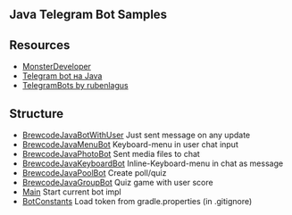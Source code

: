 Java Telegram Bot Samples
---

## Resources

- [MonsterDeveloper](https://monsterdeveloper.gitbooks.io/writing-telegram-bots-on-java/content/chapter1.html)
- [Telegram bot на Java](https://habr.com/ru/sandbox/165353/)
- [TelegramBots by rubenlagus](https://github.com/rubenlagus/TelegramBots/wiki/Getting-Started)

## Structure

- [BrewcodeJavaBotWithUser](src/main/java/ru/brewcode/bot/impl/BrewcodeJavaBotWithUser.java) Just sent message on any
  update
- [BrewcodeJavaMenuBot](src/main/java/ru/brewcode/bot/impl/menu/BrewcodeJavaMenuBot.java) Keyboard-menu in user chat
  input
- [BrewcodeJavaPhotoBot](src/main/java/ru/brewcode/bot/impl/photo/BrewcodeJavaPhotoBot.java) Sent media files to chat
- [BrewcodeJavaKeyboardBot](src/main/java/ru/brewcode/bot/impl/keyboard/BrewcodeJavaKeyboardBot.java)
  Inline-Keyboard-menu in chat as message
- [BrewcodeJavaPoolBot](src/main/java/ru/brewcode/bot/impl/pool/BrewcodeJavaPoolBot.java) Create poll/quiz
- [BrewcodeJavaGroupBot](src/main/java/ru/brewcode/bot/impl/group/BrewcodeJavaGroupBot.java) Quiz game with user score
- [Main](src/main/java/ru/brewcode/bot/Main.java) Start current bot impl
- [BotConstants](src/main/java/ru/brewcode/bot/BotConstants.java) Load token from gradle.properties (in .gitignore)